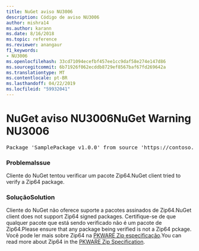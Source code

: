 ```yaml
---
title: NuGet aviso NU3006
description: Código de aviso NU3006
author: mishra14
ms.author: karann
ms.date: 8/16/2018
ms.topic: reference
ms.reviewer: anangaur
f1_keywords:
- NU3006
ms.openlocfilehash: 33cd71094ecefbf457ee1cc9daf58e274e147d86
ms.sourcegitcommit: 6b71926f062ecddb8729ef8567baf67fd269642a
ms.translationtype: MT
ms.contentlocale: pt-BR
ms.lasthandoff: 04/22/2019
ms.locfileid: "59932041"
---
```

# <a name="nuget-warning-nu3006"></a><span data-ttu-id="beae9-103">NuGet aviso NU3006</span><span class="sxs-lookup"><span data-stu-id="beae9-103">NuGet Warning NU3006</span></span>

<pre>Package 'SamplePackage v1.0.0' from source 'https://contoso.com/index.json': Signed Zip64 packages are not supported.</pre>

### <a name="issue"></a><span data-ttu-id="beae9-104">Problema</span><span class="sxs-lookup"><span data-stu-id="beae9-104">Issue</span></span>

<span data-ttu-id="beae9-105">Cliente do NuGet tentou verificar um pacote Zip64.</span><span class="sxs-lookup"><span data-stu-id="beae9-105">NuGet client tried to verify a Zip64 package.</span></span>


### <a name="solution"></a><span data-ttu-id="beae9-106">Solução</span><span class="sxs-lookup"><span data-stu-id="beae9-106">Solution</span></span>

<span data-ttu-id="beae9-107">Cliente do NuGet não oferece suporte a pacotes assinados de Zip64.</span><span class="sxs-lookup"><span data-stu-id="beae9-107">NuGet client does not support Zip64 signed packages.</span></span> <span data-ttu-id="beae9-108">Certifique-se de que qualquer pacote que está sendo verificado não é um pacote de Zip64.</span><span class="sxs-lookup"><span data-stu-id="beae9-108">Please ensure that any package being verified is not a Zip64 pckage.</span></span> <span data-ttu-id="beae9-109">Você pode ler mais sobre Zip64 na [PKWARE Zip especificação](https://pkware.cachefly.net/webdocs/casestudies/APPNOTE.TXT).</span><span class="sxs-lookup"><span data-stu-id="beae9-109">You can read more about Zip64 in the [PKWARE Zip Specification](https://pkware.cachefly.net/webdocs/casestudies/APPNOTE.TXT).</span></span>


